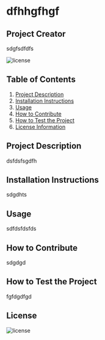 # dfhhgfhgf

## Project Creator
sdgfsdfdfs

 ![license](https://img.shields.io/badge/license-MozillaPublicLicense2.0-blue.svg)

## Table of Contents
1. [Project Description](#description)
2. [Installation Instructions](#install)
3. [Usage](#usage)
4. [How to Contribute](#contribute)
5. [How to Test the Project](#test)
6. [License Information](#license)

## Project Description
dsfdsfsgdfh

## Installation Instructions
sdgdhts

## Usage
sdfdsfdsfds

## How to Contribute
sdgdgd

## How to Test the Project
fgfdgdfgd

## License
 ![license](https://img.shields.io/badge/license-MozillaPublicLicense2.0-blue.svg)

